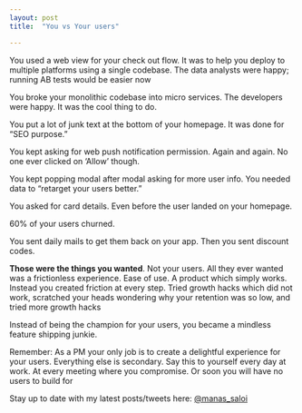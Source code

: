 ```yaml
---
layout: post
title:  "You vs Your users"

---
```



You used a web view for your check out flow. It was to help you deploy to multiple platforms using a single codebase. The data analysts were happy; running AB tests would be easier now

You broke your monolithic codebase into micro services. The developers were happy. It was the cool thing to do.

You put a lot of junk text at the bottom of your homepage. It was done for “SEO purpose.”

You kept asking for web push notification permission. Again and again. No one ever clicked on ‘Allow’ though.

You kept popping modal after modal asking for more user info. You needed data to “retarget your users better.”

You asked for card details. Even before the user landed on your homepage.

60% of your users churned.

You sent daily mails to get them back on your app. Then you sent discount codes.

**Those were the things you wanted**. Not your users. All they ever wanted was a frictionless experience. Ease of use. A product which simply works. Instead you created friction at every step. Tried growth hacks which did not work, scratched your heads wondering why your retention was so low, and tried more growth hacks

Instead of being the champion for your users, you became a mindless feature shipping junkie.

Remember: As a PM your only job is to create a delightful experience for your users. Everything else is secondary. Say this to yourself every day at work. At every meeting where you compromise. Or soon you will have no users to build for

Stay up to date with my latest posts/tweets here: [@manas_saloi](http://twitter.com/manas_saloi)
